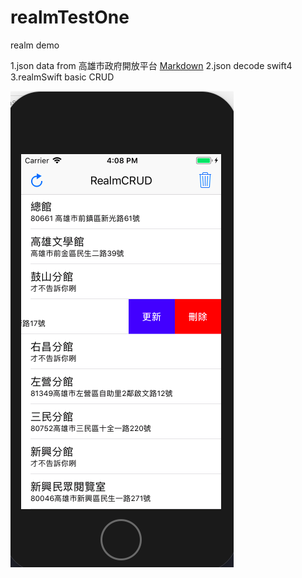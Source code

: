 # realmTestOne
realm demo


1.json data from 高雄市政府開放平台 [Markdown](http://blog.csdn.net/zhaokaiqiang1992)
2.json decode swift4   
3.realmSwift basic CRUD  


 ![image](https://github.com/kiddchantw/realmTestOne/blob/master/螢幕快照%202017-11-06%20下午4.08.44.png)
